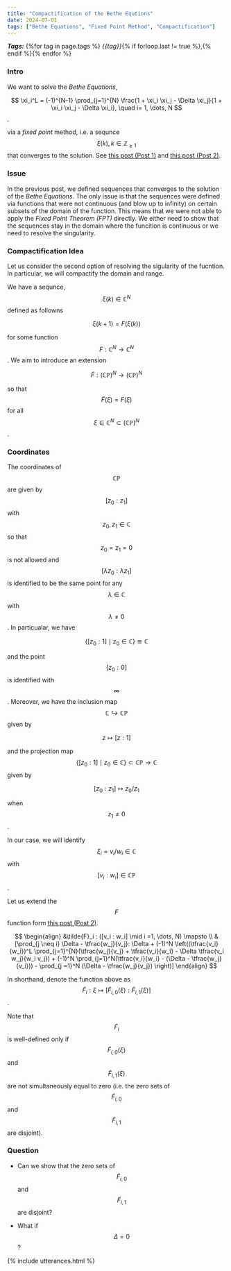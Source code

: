 ```yaml
---
title: "Compactification of the Bethe Equtions"
date: 2024-07-01
tags: ["Bethe Equations", "Fixed Point Method", "Compactification"]
---
```


***Tags:*** {%for tag in page.tags %} *{{tag}}*{% if forloop.last != true %},{% endif %}{% endfor %}

### Intro

We want to solve the *Bethe Equations*,

$$ 
\xi_i^L = (-1)^{N-1} \prod_{j=1}^{N} \frac{1 + \xi_i \xi_j - \Delta \xi_j}{1 + \xi_i \xi_j - \Delta \xi_i}, \quad i= 1, \dots, N
$$,

via a *fixed point* method, i.e. a sequnce $$\xi(k), k \in \mathbb{Z}_{\geq 1}$$ that converges to the solution. See [this post (Post 1)](/URSA23/2024/06/12/fxpt.html) and [this post (Post 2)](/URSA23/2024/06/22/fxpt2.html).

### Issue

In the previous post, we defined sequences that converges to the solution of the *Bethe Equations*. The only issue is that the sequences were defined via functions that were not continuous (and blow up to infinity) on certain subsets of the domain of the function. This means that we were not able to apply the *Fixed Point Theorem (FPT)* directly. We either need to show that the sequences stay in the domain where the funcition is continuous or we need to resolve the singularity.

### Compactification Idea

Let us consider the second option of resolving the sigularity of the fucntion. In particular, we will compactify the domain and range.

We have a sequnce, $$\xi(k) \in \mathbb{C}^{N}$$ defined as followns

$$
\xi(k +1)  = F(\xi(k))
$$

for some function $$F: \mathbb{C}^{N} \rightarrow \mathbb{C}^{N}$$. We aim to introduce an extension

$$
\tilde{F}: (\mathbb{CP})^{N} \rightarrow (\mathbb{CP})^{N}
$$

so that $$\tilde{F}(\xi) = F(\xi)$$ for all $$\xi \in \mathbb{C}^{N} \subset  (\mathbb{CP})^{N}$$.

### Coordinates

The coordinates of $$\mathbb{CP}$$ are given by $$[z_0 :z_1]$$ with $$z_0, z_1 \in \mathbb{C}$$ so that $$ z_0 = z_1 = 0$$ is not allowed and $$[\lambda  z_0 : \lambda z_1]$$ is identified to be the same point for any $$\lambda \in \mathbb{C}$$ with $$\lambda \neq 0$$. In particualar, we have 

$$
\{ [z_0:1] \mid z_0 \in \mathbb{C} \} \cong \mathbb{C}
$$ 

and the point $$[z_0 : 0]$$ is identified with $$\infty$$. Moreover, we have the inclusion map $$\mathbb{C} \hookrightarrow \mathbb{CP}$$ given by

$$
z \mapsto [z:1]
$$

and the projection map $$\{ [z_0:1] \mid z_0 \in \mathbb{C} \} \subset \mathbb{CP} \rightarrow \mathbb{C}$$ given by

$$
[z_0 : z_1] \mapsto z_0/z_1
$$

when $$z_1 \neq 0$$.

In our case, we will identify $$\xi_i = v_i/w_i \in \mathbb{C}$$ with $$[v_i:w_i] \in \mathbb{CP}$$.

Let us extend the $$F$$ function form [this post (Post 2)](/URSA23/2024/06/22/fxpt2.html).

$$
\begin{align}
&\tilde{F}_i : ([v_i : w_i] \mid i =1, \dots, N) \mapsto \\
&[\prod_{j \neq i} \Delta - \tfrac{w_j}{v_j}: \Delta + (-1)^N \left((\tfrac{v_i}{w_i})^L \prod_{j=1}^{N}(\tfrac{w_j}{v_j} + \tfrac{v_i}{w_i}  - \Delta \tfrac{v_i w_j}{w_i v_j}) + (-1)^N \prod_{j=1}^N(\tfrac{v_i}{w_i} - (\Delta - \tfrac{w_j}{v_i})) - \prod_{j =1}^N (\Delta - \tfrac{w_j}{v_j}) \right)]
\end{align}
$$

In shorthand, denote the function above as $$\tilde{F}_i : \xi \mapsto [\tilde{F}_{i, 0}(\xi): \tilde{F}_{i, 1}(\xi)]$$. 

Note that $$\tilde{F}_i$$ is well-defined only if $$\tilde{F}_{i, 0}(\xi)$$ and $$\tilde{F}_{i, 1}(\xi)$$ are not simultaneously equal to zero (i.e. the zero sets of $$\tilde{F}_{i, 0}$$ and $$\tilde{F}_{i, 1}$$ are disjoint).

### Question

- Can we show that the zero sets of $$\tilde{F}_{i, 0}$$ and $$\tilde{F}_{i, 1}$$ are disjoint?

- What if $$\Delta =0$$?


{% include utterances.html %}
